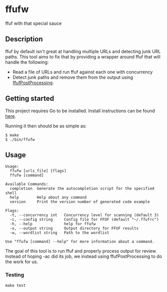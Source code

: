# ffufw

ffuf with that special sauce


## Description
ffuf by default isn't great at handling multiple URLs and detecting junk URL paths. This tool aims to fix that by providing a wrapper around ffuf that will handle the following:

* Read a file of URLs and run ffuf against each one with concurrency
* Detect junk paths and remove them from the output using [ffufPostProcessing](https://github.com/Damian89/ffufPostprocessing).

## Getting started

This project requires Go to be installed. Install instructions can be found [here](https://golang.org/doc/install). 

Running it then should be as simple as:

```console
$ make
$ ./bin/ffufw
```

## Usage

```
Usage:
  ffufw [urls_file] [flags]
  ffufw [command]

Available Commands:
  completion  Generate the autocompletion script for the specified shell
  help        Help about any command
  version     Print the version number of generated code example

Flags:
  -t, --concurrency int   Concurrency level for scanning (default 3)
  -c, --config string     Config file for FFUF (default "~/.ffufrc")
  -h, --help              help for ffufw
  -o, --output string     Output directory for FFUF results
  -w, --wordlist string   Path to the wordlist

Use "ffufw [command] --help" for more information about a command.
```

The goal of this tool is to run ffuf and properly process output for review. Instead of hoping -ac did its job, we instead using ffufPostProcessing to do the work for us. 

### Testing

``make test``